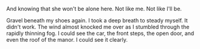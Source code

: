 And knowing that she won't be alone here. Not like me. Not like I'll be.

Gravel beneath my shoes again. I took a deep breath to steady myself. It didn't work. The wind almost knocked me over as I stumbled through the rapidly thinning fog. I could see the car, the front steps, the open door, and even the roof of the manor. I could see it clearly. 